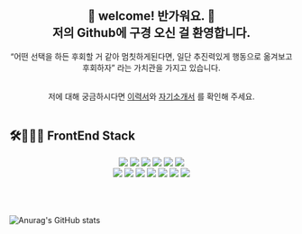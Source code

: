 <div>
  <h2 align="center">🙏 welcome! 반가워요. 🙏 <br /> 저의 Github에 구경 오신 걸 환영합니다. </h2>
  <p align="center">
    “어떤 선택을 하든 후회할 거 같아 멈칫하게된다면, 일단 추진력있게 행동으로 옮겨보고 후회하자” 라는 가치관을 가지고 있습니다.<br/>
  </p>
  <br />
  <div align="center">저에 대해 궁금하시다면
    <a href="https://yangseeingan.notion.site/yangseeingan/2e74a47a5c2046c299b0f41b1e95a74a">이력서</a>와 
    <a href="https://yangseeingan.notion.site/101e563d79cf80b0b648c05302ab18a6">자기소개서</a>
    를 확인해 주세요.
  </div>
  <br >
  
  ## 🛠️👩🏻‍💻 FrontEnd Stack
  <div align="center">
    <img src="https://img.shields.io/badge/HTML5-E34F26?style=flat-square&logo=HTML5&logoColor=fff" />
    <img src="https://img.shields.io/badge/CSS3-1572B6?style=flat-square&logo=CSS3&logoColor=fff" />
    <img src="https://img.shields.io/badge/SASS-CC6699?style=flat-square&logo=SASS&logoColor=fff" />
    <img src="https://img.shields.io/badge/CSSModules-000?style=flat-square&logo=CSSModules&logoColor=fff" />
    <img src="https://img.shields.io/badge/StyledComponents-DB7093?style=flat-square&logo=StyledComponents&logoColor=fff" />
    <img src="https://img.shields.io/badge/tailwindcss-2338B2AC?style=flat-square&logo=tailwind-css&logoColor=fff" />
    <br />
    <img src="https://img.shields.io/badge/JQuery-0769AD?style=flat-square&logo=JQuery&logoColor=fff" />
    <img src="https://img.shields.io/badge/Javascript-F7DF1E?style=flat-square&logo=javascript&logoColor=fff" />
    <img src="https://img.shields.io/badge/React-61DAFB?style=flat-square&logo=REACT&logoColor=fff" />
    <img src="https://img.shields.io/badge/Next.js-000?style=flat-square&logo=Next.js&logoColor=fff" />
    <img src="https://img.shields.io/badge/Redux-764ABC?style=flat-square&logo=REDUX&logoColor=fff" />
    <img src="https://img.shields.io/badge/ReduxSaga-999?style=flat-square&logo=REDUX-SAGA&logoColor=fff" />
    <img src="https://img.shields.io/badge/Typescript-3178C6?style=flat-square&logo=Typescript&logoColor=fff" />
  </div>
  
  <br />
  <br />
  <br />

  ![Anurag's GitHub stats](https://github-readme-stats.vercel.app/api?username=yangareum1818&theme=highcontrast&show_icons=true)
</div>
